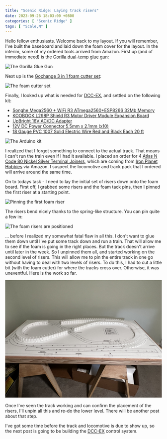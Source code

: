 ```yaml
---
title: "Scenic Ridge: Laying track risers"
date: 2023-09-26 18:03:00 +0800
categories: [ "Scenic Ridge" ]
tags: [ "Scale,N" ]
---
```


Hello fellow enthusiasts.  Welcome back to my layout.  If you will remember, I've built the baseboard and laid down the foam cover for the layout.  In the interim, some of my ordered tools arrived from Amazon.  First up (and of immediate need) is the [Gorilla dual-temp glue gun](https://www.amazon.com/gp/product/B07K791YRP):

![The Gorilla Glue Gun](/assets/img/2023-09-26-img1.jpg)

Next up is the [Gochange 3 in 1 foam cutter set](https://www.amazon.com/gp/product/B07H28SCC9):

![The foam cutter set](/assets/img/2023-09-26-img2.jpg)

Finally, I looked up what is needed for [DCC-EX](https://dcc-ex.com), and settled on the following kit:

* [Songhe Mega2560 + WiFi R3 ATmega2560+ESP8266 32Mb Memory](https://www.amazon.com/gp/product/B07THDDFSJ)
* [KOOBOOK L298P Shield R3 Motor Driver Module Expansion Board](https://www.amazon.com/gp/product/B07Y1J34P3)
* [UpBright 16V AC/DC Adapter](https://www.amazon.com/gp/product/B0777JDLJ3)
* [12V DC Power Connector 5.5mm x 2.1mm (x10)](https://www.amazon.com/gp/product/B07C61434H)
* [18 Gauge PVC 1007 Solid Electric Wire Red and Black Each 20 ft](https://www.amazon.com/gp/product/B08KFS5342)

![The Arduino kit](/assets/img/2023-09-26-img3.jpg)

I realized that I forgot something to connect to the actual track.  That means I can't run the train even if I had it available. I placed an order for 4 [Atlas N Code 80 Nickel Silver Terminal Joiners](https://www.amazon.com/gp/product/B0006O7RA6), which are coming from [Iron Planet Hobbies](https://www.ironplanethobbies.com/) via Amazon. I suspect the locomotive and track pack that I ordered will arrive around the same time.

On to todays task - I need to lay the initial set of risers down onto the foam board.  First off, I grabbed some risers and the foam tack pins, then I pinned the first riser at a starting point.

![Pinning the first foam riser](/assets/img/2023-09-26-img5.jpg)

The risers bend nicely thanks to the spring-like structure. You can pin quite a few in:

![The foam risers are positioned](/assets/img/2023-09-26-img6.jpg)

... before I realized my somewhat fatal flaw in all this.  I don't want to glue them down until I've put some track down and run a train.  That will allow me to see if the foam is going in the right places.  But the track doesn't arrive until later in the week. So I unpinned them all, and started working on the second level of risers. This will allow me to pin the entire track in one go without having to deal with two levels of risers.  To do this, I had to cut a little bit (with the foam cutter) for where the tracks cross over.  Otherwise, it was uneventful.  Here is the work so far.

![The top level risers in place](/assets/img/2023-09-26-img7.jpg)

Once I've seen the track working and can confirm the placement of the risers, I'll unpin all this and re-do the lower level.  There will be another post about that step.

I've got some time before the track and locomotive is due to show up, so the next post is going to be building the [DCC-EX](https://dcc-ex.com) control system.
